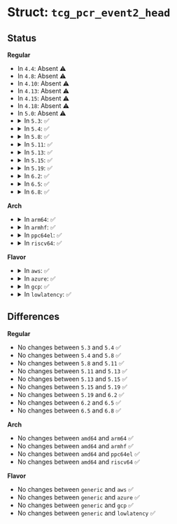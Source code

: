 # Struct: <code>tcg_pcr_event2_head</code>

## Status
<b>Regular</b>
<ul>
<li>
In <code>4.4</code>: Absent ⚠️
</li>
<li>
In <code>4.8</code>: Absent ⚠️
</li>
<li>
In <code>4.10</code>: Absent ⚠️
</li>
<li>
In <code>4.13</code>: Absent ⚠️
</li>
<li>
In <code>4.15</code>: Absent ⚠️
</li>
<li>
In <code>4.18</code>: Absent ⚠️
</li>
<li>
In <code>5.0</code>: Absent ⚠️
</li>
<li>
<details>
<summary>In <code>5.3</code>: ✅</summary>

```c
struct tcg_pcr_event2_head {
    u32 pcr_idx;
    u32 event_type;
    u32 count;
    struct tpm_digest digests[0];
};
```
</details>
</li>
<li>
<details>
<summary>In <code>5.4</code>: ✅</summary>

```c
struct tcg_pcr_event2_head {
    u32 pcr_idx;
    u32 event_type;
    u32 count;
    struct tpm_digest digests[0];
};
```
</details>
</li>
<li>
<details>
<summary>In <code>5.8</code>: ✅</summary>

```c
struct tcg_pcr_event2_head {
    u32 pcr_idx;
    u32 event_type;
    u32 count;
    struct tpm_digest digests[0];
};
```
</details>
</li>
<li>
<details>
<summary>In <code>5.11</code>: ✅</summary>

```c
struct tcg_pcr_event2_head {
    u32 pcr_idx;
    u32 event_type;
    u32 count;
    struct tpm_digest digests[0];
};
```
</details>
</li>
<li>
<details>
<summary>In <code>5.13</code>: ✅</summary>

```c
struct tcg_pcr_event2_head {
    u32 pcr_idx;
    u32 event_type;
    u32 count;
    struct tpm_digest digests[0];
};
```
</details>
</li>
<li>
<details>
<summary>In <code>5.15</code>: ✅</summary>

```c
struct tcg_pcr_event2_head {
    u32 pcr_idx;
    u32 event_type;
    u32 count;
    struct tpm_digest digests[0];
};
```
</details>
</li>
<li>
<details>
<summary>In <code>5.19</code>: ✅</summary>

```c
struct tcg_pcr_event2_head {
    u32 pcr_idx;
    u32 event_type;
    u32 count;
    struct tpm_digest digests[0];
};
```
</details>
</li>
<li>
<details>
<summary>In <code>6.2</code>: ✅</summary>

```c
struct tcg_pcr_event2_head {
    u32 pcr_idx;
    u32 event_type;
    u32 count;
    struct tpm_digest digests[0];
};
```
</details>
</li>
<li>
<details>
<summary>In <code>6.5</code>: ✅</summary>

```c
struct tcg_pcr_event2_head {
    u32 pcr_idx;
    u32 event_type;
    u32 count;
    struct tpm_digest digests[0];
};
```
</details>
</li>
<li>
<details>
<summary>In <code>6.8</code>: ✅</summary>

```c
struct tcg_pcr_event2_head {
    u32 pcr_idx;
    u32 event_type;
    u32 count;
    struct tpm_digest digests[0];
};
```
</details>
</li>
</ul>
<b>Arch</b>
<ul>
<li>
<details>
<summary>In <code>arm64</code>: ✅</summary>

```c
struct tcg_pcr_event2_head {
    u32 pcr_idx;
    u32 event_type;
    u32 count;
    struct tpm_digest digests[0];
};
```
</details>
</li>
<li>
<details>
<summary>In <code>armhf</code>: ✅</summary>

```c
struct tcg_pcr_event2_head {
    u32 pcr_idx;
    u32 event_type;
    u32 count;
    struct tpm_digest digests[0];
};
```
</details>
</li>
<li>
<details>
<summary>In <code>ppc64el</code>: ✅</summary>

```c
struct tcg_pcr_event2_head {
    u32 pcr_idx;
    u32 event_type;
    u32 count;
    struct tpm_digest digests[0];
};
```
</details>
</li>
<li>
<details>
<summary>In <code>riscv64</code>: ✅</summary>

```c
struct tcg_pcr_event2_head {
    u32 pcr_idx;
    u32 event_type;
    u32 count;
    struct tpm_digest digests[0];
};
```
</details>
</li>
</ul>
<b>Flavor</b>
<ul>
<li>
<details>
<summary>In <code>aws</code>: ✅</summary>

```c
struct tcg_pcr_event2_head {
    u32 pcr_idx;
    u32 event_type;
    u32 count;
    struct tpm_digest digests[0];
};
```
</details>
</li>
<li>
<details>
<summary>In <code>azure</code>: ✅</summary>

```c
struct tcg_pcr_event2_head {
    u32 pcr_idx;
    u32 event_type;
    u32 count;
    struct tpm_digest digests[0];
};
```
</details>
</li>
<li>
<details>
<summary>In <code>gcp</code>: ✅</summary>

```c
struct tcg_pcr_event2_head {
    u32 pcr_idx;
    u32 event_type;
    u32 count;
    struct tpm_digest digests[0];
};
```
</details>
</li>
<li>
<details>
<summary>In <code>lowlatency</code>: ✅</summary>

```c
struct tcg_pcr_event2_head {
    u32 pcr_idx;
    u32 event_type;
    u32 count;
    struct tpm_digest digests[0];
};
```
</details>
</li>
</ul>

## Differences
<b>Regular</b>
<ul>
<li>
No changes between <code>5.3</code> and <code>5.4</code> ✅
</li>
<li>
No changes between <code>5.4</code> and <code>5.8</code> ✅
</li>
<li>
No changes between <code>5.8</code> and <code>5.11</code> ✅
</li>
<li>
No changes between <code>5.11</code> and <code>5.13</code> ✅
</li>
<li>
No changes between <code>5.13</code> and <code>5.15</code> ✅
</li>
<li>
No changes between <code>5.15</code> and <code>5.19</code> ✅
</li>
<li>
No changes between <code>5.19</code> and <code>6.2</code> ✅
</li>
<li>
No changes between <code>6.2</code> and <code>6.5</code> ✅
</li>
<li>
No changes between <code>6.5</code> and <code>6.8</code> ✅
</li>
</ul>
<b>Arch</b>
<ul>
<li>
No changes between <code>amd64</code> and <code>arm64</code> ✅
</li>
<li>
No changes between <code>amd64</code> and <code>armhf</code> ✅
</li>
<li>
No changes between <code>amd64</code> and <code>ppc64el</code> ✅
</li>
<li>
No changes between <code>amd64</code> and <code>riscv64</code> ✅
</li>
</ul>
<b>Flavor</b>
<ul>
<li>
No changes between <code>generic</code> and <code>aws</code> ✅
</li>
<li>
No changes between <code>generic</code> and <code>azure</code> ✅
</li>
<li>
No changes between <code>generic</code> and <code>gcp</code> ✅
</li>
<li>
No changes between <code>generic</code> and <code>lowlatency</code> ✅
</li>
</ul>
